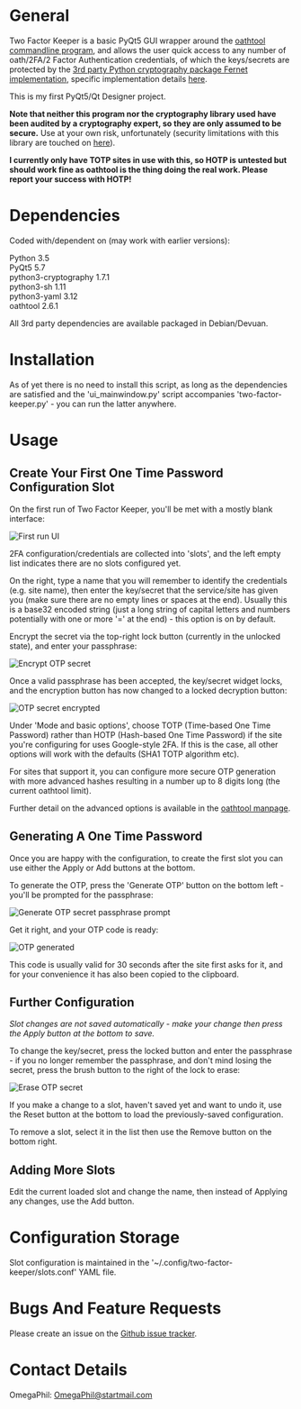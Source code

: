 General
=======

Two Factor Keeper is a basic PyQt5 GUI wrapper around the [oathtool commandline
program](http://www.nongnu.org/oath-toolkit/oathtool.1.html), and allows the
user quick access to any number of oath/2FA/2 Factor Authentication credentials,
of which the keys/secrets are protected by the [3rd party Python cryptography package Fernet
implementation](https://cryptography.io/en/latest/fernet/#using-passwords-with-fernet),
specific implementation details [here](https://cryptography.io/en/latest/fernet/#implementation).

This is my first PyQt5/Qt Designer project.

**Note that neither this program nor the cryptography library used have been
audited by a cryptography expert, so they are only assumed to be secure.** Use
at your own risk, unfortunately (security limitations with this library are
touched on [here](https://cryptography.io/en/latest/limitations/)).

**I currently only have TOTP sites in use with this, so HOTP is untested but
should work fine as oathtool is the thing doing the real work. Please report
your success with HOTP!**


Dependencies
============

Coded with/dependent on (may work with earlier versions):

Python 3.5  
PyQt5 5.7  
python3-cryptography 1.7.1  
python3-sh 1.11  
python3-yaml 3.12  
oathtool 2.6.1

All 3rd party dependencies are available packaged in Debian/Devuan.


Installation
============

As of yet there is no need to install this script, as long as the dependencies
are satisfied and the 'ui_mainwindow.py' script accompanies
'two-factor-keeper.py' - you can run the latter anywhere.


Usage
=====

Create Your First One Time Password Configuration Slot
------------------------------------------------------

On the first run of Two Factor Keeper, you'll be met with a mostly blank
interface:

![First run UI](https://github.com/OmegaPhil/two-factor-keeper/blob/master/docs/first-run-ui.png?raw=true)

2FA configuration/credentials are collected into 'slots', and the left empty
list indicates there are no slots configured yet.

On the right, type a name that you will remember to identify the credentials
(e.g. site name), then enter the key/secret that the service/site has given you
(make sure there are no empty lines or spaces at the end). Usually this is a
base32 encoded string (just a long string of capital letters and numbers
potentially with one or more '=' at the end) - this option is on by default.

Encrypt the secret via the top-right lock button (currently in the unlocked
state), and enter your passphrase:

![Encrypt OTP secret](https://github.com/OmegaPhil/two-factor-keeper/blob/master/docs/encrypt-otp-secret.png?raw=true)

Once a valid passphrase has been accepted, the key/secret widget locks, and the
encryption button has now changed to a locked decryption button:

![OTP secret encrypted](https://github.com/OmegaPhil/two-factor-keeper/blob/master/docs/otp-secret-encrypted.png?raw=true)

Under 'Mode and basic options', choose TOTP (Time-based One Time Password)
rather than HOTP (Hash-based One Time Password) if the site you're configuring
for uses Google-style 2FA. If this is the case, all other options will work
with the defaults (SHA1 TOTP algorithm etc).

For sites that support it, you can configure more secure OTP generation with
more advanced hashes resulting in a number up to 8 digits long (the current
oathtool limit).

Further detail on the advanced options is available in the [oathtool manpage](http://www.nongnu.org/oath-toolkit/oathtool.1.html).


Generating A One Time Password
------------------------------

Once you are happy with the configuration, to create the first slot you can use
either the Apply or Add buttons at the bottom.

To generate the OTP, press the 'Generate OTP' button on the bottom left -
you'll be prompted for the passphrase:

![Generate OTP secret passphrase prompt](https://github.com/OmegaPhil/two-factor-keeper/blob/master/docs/generate-otp-secret-passphrase-prompt.png?raw=true)

Get it right, and your OTP code is ready:

![OTP generated](https://github.com/OmegaPhil/two-factor-keeper/blob/master/docs/otp-generated.png?raw=true)

This code is usually valid for 30 seconds after the site first asks for it, and
for your convenience it has also been copied to the clipboard.


Further Configuration
---------------------

*Slot changes are not saved automatically - make your change then press the Apply
button at the bottom to save.*

To change the key/secret, press the locked button and enter the passphrase - if
you no longer remember the passphrase, and don't mind losing the secret, press
the brush button to the right of the lock to erase:

![Erase OTP secret](https://github.com/OmegaPhil/two-factor-keeper/blob/master/docs/erase-otp-secret.png?raw=true)

If you make a change to a slot, haven't saved yet and want to undo it, use the
Reset button at the bottom to load the previously-saved configuration.

To remove a slot, select it in the list then use the Remove button on the bottom
right.


Adding More Slots
-----------------

Edit the current loaded slot and change the name, then instead of Applying any
changes, use the Add button.


Configuration Storage
=====================

Slot configuration is maintained in the '~/.config/two-factor-keeper/slots.conf'
YAML file.


Bugs And Feature Requests
=========================

Please create an issue on the [Github issue tracker](https://github.com/OmegaPhil/two-factor-keeper/issues).


Contact Details
===============

OmegaPhil: OmegaPhil@startmail.com
